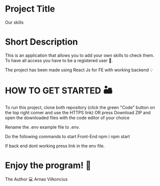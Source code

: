 # Project Title

Our skills

# Short Description

This is an application that allows you to add your own skills to check them. To have all access you have to be a registered user 🔐.

The project has been made using React Js for FE with working backend 💡

# HOW TO GET STARTED 🏜

To run this project, clone both repository (click the green "Code" button on the top right corner and use the HTTPS link) OR press Download ZIP and open the downloaded files with the code editor of your choice

Rename the .env example file to .env.

Do the following commands to start Front-End
npm i
npm start

If back end dont working press link in the env file.

# Enjoy the program! 🏁

The Author 💻
Arnas Vilkoncius
